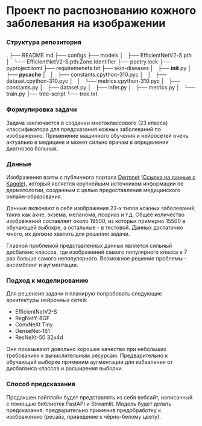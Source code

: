 # Проект по распознованию кожного заболевания на изображении

### Структура репозитория

.
├── README.md
├── configs
├── models
│   ├── EfficientNetV2-S.pth
│   └── EfficientNetV2-S.pth:Zone.Identifier
├── poetry.lock
├── pyproject.toml
├── requiremenets.txt
├── skin-diseases
│   ├── __init__.py
│   ├── __pycache__
│   │   ├── constants.cpython-310.pyc
│   │   ├── dataset.cpython-310.pyc
│   │   └── metrics.cpython-310.pyc
│   ├── constants.py
│   ├── dataset.py
│   ├── infer.py
│   ├── metrics.py
│   └── train.py
├── tree-script
└── tree.txt

### Формулировка задачи

Задача заключается в создании многоклассового (23 класса) классификатора для предсказания кожных 
заболеваний по изображению. Применение машинного обучения и нейросетей очень актуально в медицине и может сильно врачам в определении диагнозов больных.

### Данные

Изображения взяты с публичного портала [Dermnet](https://dermnet.com/) ([Ссылка на данные с Kaggle](https://www.kaggle.com/datasets/shubhamgoel27/dermnet)), который является крупнейшим источником информации по дерматологии, созданным с целью предоставления медицинского онлайн-образования.

Данные включают в себя изображения 23-х типов кожных заболеваний, таких как акне, экзема, меланома, псориаз и т.д. 
Общее количество изображений составляет около 19500, из которых примерно 15500 в обучающей выбокре, а остальные - в тестовой. Данных достаточно много, их должно хватить 
для решения задачи. 

Главной проблемой представленных данных является сильный дисбаланс классов, где изображений самого популярного класса в 7 раз больше самого непопулярного. Возможное решение проблемы - ансемблинг и аугментации.

### Подход к моделированию

Для решенеия задачи я планирую попробовать следующие архитектуры нейронных сетей:

- EfficientNetV2-S
- RegNetY-8GF
- ConvNeXt Tiny
- DenseNet-161
- ResNeXt-50 32x4d

Они показывают довольно хорошее качество при небольших требованиях к вычислительным ресурсам. Предварительно к обучающей выборке применим аугментации для избавления от дисбаланса классов и расширения выборки.

### Способ предсказания

Продакшен пайплайн будет представлять из себя вебсайт, написанный с помощью библиотек FastAPI и Streamlit. Модель будет делать предсказания, предварительно применив 
предобработку к изображению (ресайз, приведение к чёрно-белому цвету).


